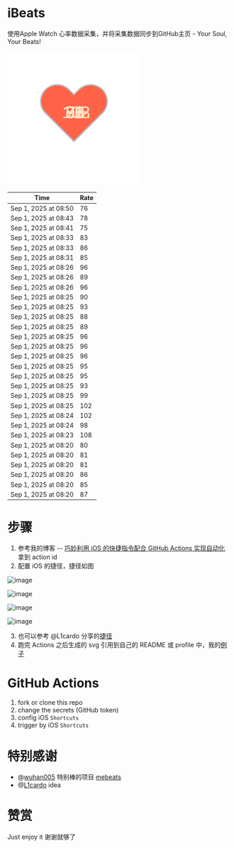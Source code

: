 # iBeats
使用Apple Watch 心率数据采集，并将采集数据同步到GitHub主页 - Your Soul, Your Beats!

![](./files/heart.svg)

<!--START_SECTION:my_heart_rate-->
| Time | Rate | 
 | ---- | ---- | 
| Sep 1, 2025 at 08:50 | 76 |
| Sep 1, 2025 at 08:43 | 78 |
| Sep 1, 2025 at 08:41 | 75 |
| Sep 1, 2025 at 08:33 | 83 |
| Sep 1, 2025 at 08:33 | 86 |
| Sep 1, 2025 at 08:31 | 85 |
| Sep 1, 2025 at 08:26 | 96 |
| Sep 1, 2025 at 08:26 | 89 |
| Sep 1, 2025 at 08:26 | 96 |
| Sep 1, 2025 at 08:25 | 90 |
| Sep 1, 2025 at 08:25 | 93 |
| Sep 1, 2025 at 08:25 | 88 |
| Sep 1, 2025 at 08:25 | 89 |
| Sep 1, 2025 at 08:25 | 96 |
| Sep 1, 2025 at 08:25 | 96 |
| Sep 1, 2025 at 08:25 | 96 |
| Sep 1, 2025 at 08:25 | 95 |
| Sep 1, 2025 at 08:25 | 95 |
| Sep 1, 2025 at 08:25 | 93 |
| Sep 1, 2025 at 08:25 | 99 |
| Sep 1, 2025 at 08:25 | 102 |
| Sep 1, 2025 at 08:24 | 102 |
| Sep 1, 2025 at 08:24 | 98 |
| Sep 1, 2025 at 08:23 | 108 |
| Sep 1, 2025 at 08:20 | 80 |
| Sep 1, 2025 at 08:20 | 81 |
| Sep 1, 2025 at 08:20 | 81 |
| Sep 1, 2025 at 08:20 | 86 |
| Sep 1, 2025 at 08:20 | 85 |
| Sep 1, 2025 at 08:20 | 87 |

<!--END_SECTION:my_heart_rate-->

# 步骤
1. 参考我的博客 -- [巧妙利用 iOS 的快捷指令配合 GitHub Actions 实现自动化](https://github.com/yihong0618/gitblog/issues/198) 拿到 action id
2. 配置 iOS 的捷径，捷径如图

![image](https://user-images.githubusercontent.com/15976103/122154218-0db0b480-ce97-11eb-93bb-5aec07c558dc.png)

![image](https://user-images.githubusercontent.com/15976103/122154236-186b4980-ce97-11eb-8e4b-70551a0391ae.png)

![image](https://user-images.githubusercontent.com/15976103/122154268-2d47dd00-ce97-11eb-902e-3acf292265a9.png)

![image](https://user-images.githubusercontent.com/15976103/122174055-fa144680-ceb4-11eb-9be2-3eb83cd516f7.png)

3. 也可以参考 @L1cardo 分享的[捷径](https://www.icloud.com/shortcuts/6ab6047b459c41ad822ad6b94b1c03d4)
4. 跑完 Actions 之后生成的 svg 引用到自己的 README 或 profile 中，我的[例子](https://github.com/yihong0618) 

# GitHub Actions

1. fork or clone this repo
2. change the secrets (GitHub token)
3. config iOS `Shortcuts` 
4. trigger by iOS `Shortcuts`

# 特别感谢
- @[wuhan005](https://github.com/wuhan005) 特别棒的项目 [mebeats](https://github.com/wuhan005/mebeats)
- @[L1cardo](https://github.com/L1cardo) idea

# 赞赏
Just enjoy it
谢谢就够了
